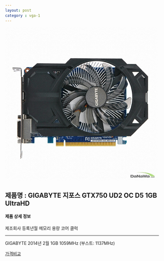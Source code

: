 ```yaml
---
layout: post
category : vga-1
---
```


![alt text](https://github.com/kutchoiwjun92/kutchoiwjun92.github.com/blob/master/image/vga-1.jpg?raw=true)

## 제품명 : **GIGABYTE 지포스 GTX750 UD2 OC D5 1GB UltraHD**    



#### 제품 상세 정보


  제조회사        등록년월        메모리 용량       코어 클럭  
*********************************************************
 GIGABYTE        2014년 2월          1GB          1059MHz (부스트: 1137MHz)                  




[가격비교](http://prod.danawa.com/info/?pcode=2469308&cate=112753)
